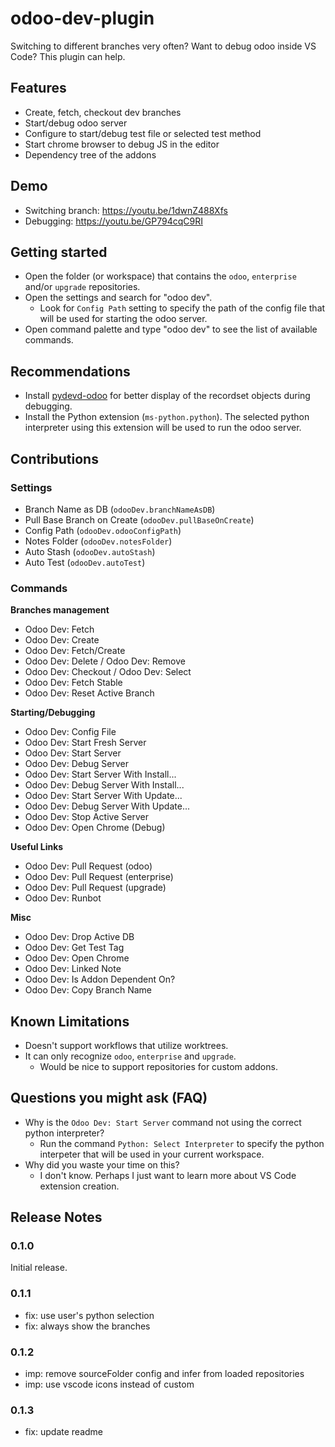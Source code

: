 # odoo-dev-plugin

Switching to different branches very often? Want to debug odoo inside VS Code?
This plugin can help.

## Features

- Create, fetch, checkout dev branches
- Start/debug odoo server
- Configure to start/debug test file or selected test method
- Start chrome browser to debug JS in the editor
- Dependency tree of the addons

## Demo

- Switching branch: https://youtu.be/1dwnZ488Xfs
- Debugging: https://youtu.be/GP794cqC9RI

## Getting started

- Open the folder (or workspace) that contains the `odoo`, `enterprise` and/or
  `upgrade` repositories.
- Open the settings and search for "odoo dev".
  - Look for `Config Path` setting to specify the path of the config file that
    will be used for starting the odoo server.
- Open command palette and type "odoo dev" to see the list of available
  commands.

## Recommendations

- Install [pydevd-odoo](https://github.com/odoo-ide/pydevd-odoo) for better
  display of the recordset objects during debugging.
- Install the Python extension (`ms-python.python`). The selected python
  interpreter using this extension will be used to run the odoo server.

## Contributions

### Settings

- Branch Name as DB (`odooDev.branchNameAsDB`)
- Pull Base Branch on Create (`odooDev.pullBaseOnCreate`)
- Config Path (`odooDev.odooConfigPath`)
- Notes Folder (`odooDev.notesFolder`)
- Auto Stash (`odooDev.autoStash`)
- Auto Test (`odooDev.autoTest`)

### Commands

**Branches management**

- Odoo Dev: Fetch
- Odoo Dev: Create
- Odoo Dev: Fetch/Create
- Odoo Dev: Delete / Odoo Dev: Remove
- Odoo Dev: Checkout / Odoo Dev: Select
- Odoo Dev: Fetch Stable
- Odoo Dev: Reset Active Branch

**Starting/Debugging**

- Odoo Dev: Config File
- Odoo Dev: Start Fresh Server
- Odoo Dev: Start Server
- Odoo Dev: Debug Server
- Odoo Dev: Start Server With Install...
- Odoo Dev: Debug Server With Install...
- Odoo Dev: Start Server With Update...
- Odoo Dev: Debug Server With Update...
- Odoo Dev: Stop Active Server
- Odoo Dev: Open Chrome (Debug)

**Useful Links**

- Odoo Dev: Pull Request (odoo)
- Odoo Dev: Pull Request (enterprise)
- Odoo Dev: Pull Request (upgrade)
- Odoo Dev: Runbot

**Misc**

- Odoo Dev: Drop Active DB
- Odoo Dev: Get Test Tag
- Odoo Dev: Open Chrome
- Odoo Dev: Linked Note
- Odoo Dev: Is Addon Dependent On?
- Odoo Dev: Copy Branch Name

## Known Limitations

- Doesn't support workflows that utilize worktrees.
- It can only recognize `odoo`, `enterprise` and `upgrade`.
  - Would be nice to support repositories for custom addons.

## Questions you might ask (FAQ)

- Why is the `Odoo Dev: Start Server` command not using the correct python
  interpreter?
  - Run the command `Python: Select Interpreter` to specify the python
    interpeter that will be used in your current workspace.
- Why did you waste your time on this?
  - I don't know. Perhaps I just want to learn more about VS Code extension
    creation.

## Release Notes

### 0.1.0

Initial release.

### 0.1.1

- fix: use user's python selection
- fix: always show the branches

### 0.1.2

- imp: remove sourceFolder config and infer from loaded repositories
- imp: use vscode icons instead of custom

### 0.1.3

- fix: update readme
